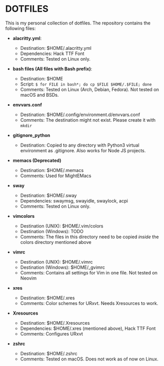 # DOTFILES
This is my personal collection of dotfiles. The repository contains the following files:

- **alacritty.yml**:
    - Destination: $HOME/.alacritty.yml
    - Dependencies: Hack TTF Font
    - Comments: Tested on Linux only.

- **bash files (All files with Bash prefix)**:
    - Destination: $HOME
    - Script: `$ for FILE in bash*; do cp $FILE $HOME/.$FILE; done`
    - Comments: Tested on Linux (Arch, Debian, Fedora). Not tested on macOS
    and BSDs.

- **envvars.conf**
    - Destination: $HOME/.config/environment.d/envvars.conf
    - Comments: The destination might not exist. Please create it with `mkdir`

- **gitignore_python**
    - Destination: Copied to any directory with Python3 virtual environment as
    .gitignore. Also works for Node JS projects.

- **memacs (Deprecated)**
    - Destination: $HOME/.memacs
    - Comments: Used for MightEMacs

- **sway**
    - Destination: $HOME/.sway
    - Dependencies: swaymsg, swayidle, swaylock, acpi
    - Comments: Tested on Linux only.

- **vimcolors**
    - Destination (UNIX): $HOME/.vim/colors
    - Destination (Windows): TODO
    - Comments: The files in this directory need to be copied *inside* the
    colors directory mentioned above

- **vimrc**
    - Destination (UNIX): $HOME/.vimrc
    - Destination (Windows): $HOME/_gvimrc
    - Comments: Contains all settings for Vim in one file. Not tested on
    Neovim

- **xres**
    - Destination: $HOME/.xres
    - Comments: Color schemes for URxvt. Needs Xresources to work.

- **Xresources**
    - Destination: $HOME/.Xresources
    - Dependencies: $HOME/.xres (mentioned above), Hack TTF Font
    - Comments: Configures URxvt

- **zshrc**
    - Destination: $HOME/.zshrc
    - Comments: Tested on macOS. Does not work as of now on Linux.
